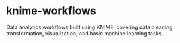 # knime-workflows
Data analytics workflows built using KNIME, covering data cleaning, transformation, visualization, and basic machine learning tasks.
